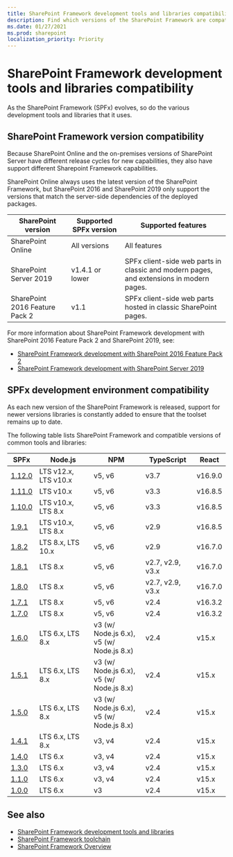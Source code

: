 ```yaml
---
title: SharePoint Framework development tools and libraries compatibility
description: Find which versions of the SharePoint Framework are compatible with each version of SharePoint, development tools and libraries.
ms.date: 01/27/2021
ms.prod: sharepoint
localization_priority: Priority
---
```

# SharePoint Framework development tools and libraries compatibility

As the SharePoint Framework (SPFx) evolves, so do the various development tools and libraries that it uses.

## SharePoint Framework version compatibility

Because SharePoint Online and the on-premises versions of SharePoint Server have different release cycles for new capabilities, they also have support different Sharepoint Framework capabilities.

SharePoint Online always uses the latest version of the SharePoint Framework, but SharePoint 2016 and SharePoint 2019 only support the versions that match the server-side dependencies of the deployed packages.

|SharePoint version|Supported SPFx version|Supported features
|---|---|---|
|SharePoint Online|All versions|All features
|SharePoint Server 2019|v1.4.1 or lower|SPFx client-side web parts in classic and modern pages, and extensions in modern pages.
|SharePoint 2016 Feature Pack 2|v1.1|SPFx client-side web parts hosted in classic SharePoint pages.

For more information about SharePoint Framework development with SharePoint 2016 Feature Pack 2 and SharePoint 2019, see:

- [SharePoint Framework development with SharePoint 2016 Feature Pack 2](sharepoint-2016-support.md)
- [SharePoint Framework development with SharePoint Server 2019](sharepoint-2019-support.md)

## SPFx development environment compatibility

As each new version of the SharePoint Framework is released, support for newer versions libraries is constantly added to ensure that the toolset remains up to date.

The following table lists SharePoint Framework and compatible versions of common tools and libraries:

|SPFx|Node.js|NPM|TypeScript|React
|---|---|---|---|---|
|[1.12.0](https://docs.microsoft.com/sharepoint/dev/spfx/release-1.12.0)|LTS v12.x, LTS v10.x|v5, v6|v3.7|v16.9.0|
|[1.11.0](https://docs.microsoft.com/sharepoint/dev/spfx/release-1.11.0)|LTS v10.x|v5, v6|v3.3|v16.8.5|
|[1.10.0](https://docs.microsoft.com/sharepoint/dev/spfx/release-1.10.0)|LTS v10.x, LTS 8.x|v5, v6|v3.3|v16.8.5|
|[1.9.1](https://docs.microsoft.com/sharepoint/dev/spfx/release-1.9.1)|LTS v10.x, LTS 8.x|v5, v6|v2.9|v16.8.5|
|[1.8.2](https://docs.microsoft.com/sharepoint/dev/spfx/release-1.8.2)| LTS 8.x, LTS 10.x | v5, v6 |v2.9|v16.7.0|
|[1.8.1](https://docs.microsoft.com/sharepoint/dev/spfx/release-1.8.1)| LTS 8.x | v5, v6|v2.7, v2.9, v3.x|v16.7.0|
|[1.8.0](https://docs.microsoft.com/sharepoint/dev/spfx/release-1.8.0)| LTS 8.x | v5, v6|v2.7, v2.9, v3.x|v16.7.0|
|[1.7.1](https://docs.microsoft.com/sharepoint/dev/spfx/release-1.7.1)| LTS 8.x | v5, v6 |v2.4|v16.3.2|
|[1.7.0](https://docs.microsoft.com/sharepoint/dev/spfx/release-1.7)| LTS 8.x | v5, v6 |v2.4|v16.3.2|
|[1.6.0](https://docs.microsoft.com/sharepoint/dev/spfx/release-1.6)|LTS 6.x,  LTS 8.x | v3 (w/ Node.js 6.x),<br/> v5 (w/ Node.js 8.x)|v2.4|v15.x|
|[1.5.1](https://docs.microsoft.com/sharepoint/dev/spfx/release-1.5.1)|LTS 6.x,  LTS 8.x | v3 (w/ Node.js 6.x),<br/> v5 (w/ Node.js 8.x)|v2.4|v15.x|
|[1.5.0](https://docs.microsoft.com/sharepoint/dev/spfx/release-1.5)|LTS 6.x,  LTS 8.x | v3 (w/ Node.js 6.x),<br/> v5 (w/ Node.js 8.x)|v2.4|v15.x|
|[1.4.1](https://docs.microsoft.com/sharepoint/dev/spfx/release-1.4.1)|LTS 6.x,  LTS 8.x | v3, v4 |v2.4|v15.x|
|[1.4.0](https://docs.microsoft.com/sharepoint/dev/spfx/release-1.4)|LTS 6.x| v3, v4 |v2.4|v15.x|
|[1.3.0](https://docs.microsoft.com/sharepoint/dev/spfx/release-1.3)|LTS 6.x| v3, v4 |v2.4|v15.x|
|[1.1.0](https://docs.microsoft.com/sharepoint/dev/spfx/release-1.1)|LTS 6.x| v3, v4 |v2.4|v15.x|
|[1.0.0](https://docs.microsoft.com/sharepoint/dev/spfx/release-1.0.0)|LTS 6.x| v3 |v2.4|v15.x|

## See also

- [SharePoint Framework development tools and libraries](tools-and-libraries.md)
- [SharePoint Framework toolchain](toolchain/sharepoint-framework-toolchain.md)
- [SharePoint Framework Overview](sharepoint-framework-overview.md)
